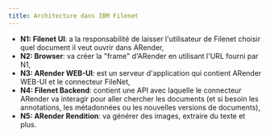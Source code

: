 ```yaml
---
title: Architecture dans IBM Filenet
---
```


<!-- Commentaire nettoyé -->

* **N1: Filenet UI**: a la responsabilité de laisser l'utilisateur de Filenet choisir quel document il veut ouvrir dans ARender,
* **N2: Browser**: va créer la "frame" d'ARender en utilisant l'URL fourni par N1,
* **N3: ARender WEB-UI**: est un serveur d'application qui contient ARender WEB-UI et le connecteur FileNet,
* **N4: Filenet Backend**: contient une API avec laquelle le connecteur ARender va interagir pour aller chercher les documents 
(et si besoin les annotations, les métadonnées ou les nouvelles versions de documents),
* **N5: ARender Rendition**: va générer des images, extraire du texte et plus.